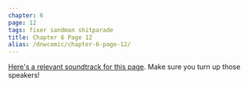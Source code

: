 ```yaml
---
chapter: 6
page: 12
tags: fixer sandman shitparade
title: Chapter 6 Page 12
alias: /dnwcomic/chapter-6-page-12/
---
```


[Here's a relevant soundtrack for this page](https://www.youtube.com/watch?v=XIMSbKU2oZM). Make sure you turn up those speakers!
